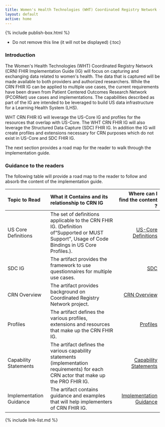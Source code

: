 ```yaml
---
title: Women's Health Technologies (WHT) Coordinated Registry Network (CRN) FHIR Implementation Guide
layout: default
active: home
---
```


{% include publish-box.html %}


<!-- TOC  the css styling for this is \pages\assets\css\project.css under 'markdown-toc'-->

* Do not remove this line (it will not be displayed)
{:toc}


<!-- end TOC -->



###  Introduction

The Women's Health Technologies (WHT) Coordinated Registry Network (CRN) FHIR Implementation Guide (IG) will focus on capturing and exchanging data related to women's health. The data that is captured will be made available to both providers and authorized researchers. While the CRN FHIR IG can be applied to multiple use cases, the current requirements have been drawn from Patient Centered Outcomes Research Network (PCORNet) use cases and implementations. The capabilities described as part of the IG are intended to be leveraged to build US data infrastructure for a Learning Health System (LHS).

WHT CRN FHIR IG will leverage the US-Core IG and profiles for the resources that overlap with US-Core. The WHT CRN FHIR IG will also leverage the Structured Data Capture (SDC) FHIR IG. In addition the IG will create profiles and extensions necessary for CRN purposes which do not exist in US-Core and SDC FHIR IG.

The next section provides a road map for the reader to walk through the implementation guide.

###  Guidance to the readers

The following table will provide a road map to the reader to follow and absorb the content of the implementation guide.

| Topic to Read  | What it Contains and its relationship to CRN IG | Where can I find the content ? |
|:---------------|:------------------------------------------------|-------------------------------:|
| US Core Definitions | The set of definitions applicable to the CRN FHIR IG. (Definition of“Supported or MUST Support”, Usage of Code Bindings in US Core Profiles.).| [US-Core Definitions]({{site.data.fhir.uscoreR4}}index.html)|
| SDC IG | The artifact provides the framework to use questionnaires for multiple use cases.| [SDC]({{site.data.fhir.sdc}}index.html)|
| CRN Overview | The artifact provides background on Coordinated Registry Network project.| [CRN Overview](crn-overview.html)|
| Profiles | The artifact defines the various profiles, extensions and resources that make up the CRN FHIR IG.| [Profiles](profiles.html)|
| Capability Statements | The artifact defines the various capability statements (implementation requirements) for each CRN actor that make up the PRO FHIR IG.| [Capability Statements](capstatements.html)|
| Implementation Guidance | The artifact contains guidance and examples that will help implementers of CRN FHIR IG.| [Implementation Guidance](guidance.html)|




<!-- {% raw %}>{% include link-list.md %} {% endraw %}-->

{% include link-list.md %}
